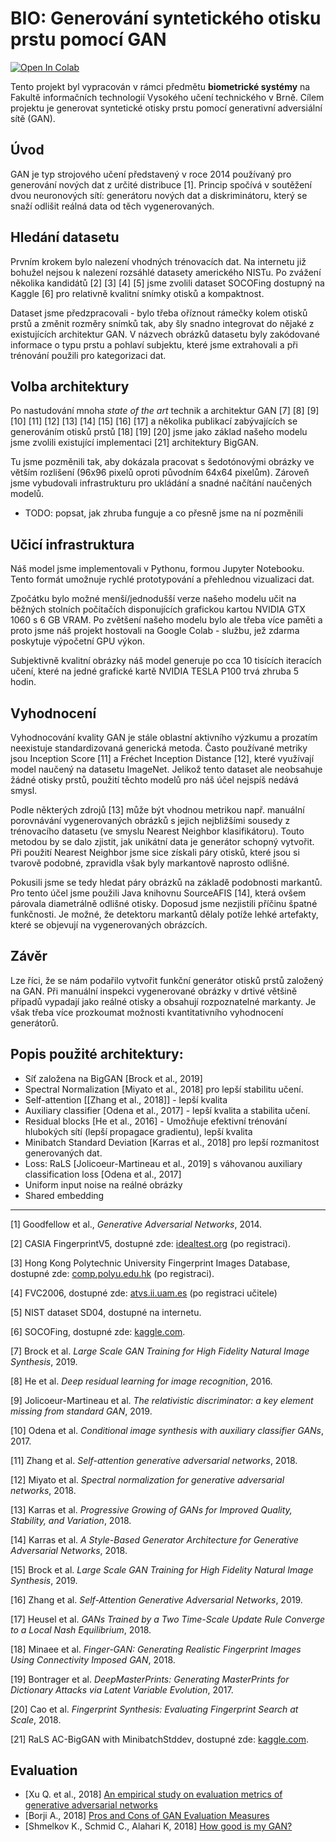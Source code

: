 # BIO: Generování syntetického otisku prstu pomocí GAN

[![Open In Colab](https://colab.research.google.com/assets/colab-badge.svg)](https://colab.research.google.com/github/Luksalos/BIO-fingerprint-GAN/blob/master/fingerprint_BigGAN.ipynb)

Tento projekt byl vypracován v rámci předmětu **biometrické systémy** na Fakultě informačních technologií Vysokého učení technického v Brně. Cílem projektu je generovat syntetické otisky prstu pomocí generativní adversiální sítě (GAN).

## Úvod

GAN je typ strojového učení představený v roce 2014 používaný pro generování nových dat z určité distribuce [1]. Princip spočívá v soutěžení dvou neuronových sítí: generátoru nových dat a diskriminátoru, který se snaží odlišit reálná data od těch vygenerovaných.

## Hledání datasetu

Prvním krokem bylo nalezení vhodných trénovacích dat. Na internetu již bohužel nejsou k nalezení rozsáhlé datasety amerického NISTu. Po zvážení několika kandidátů [2] [3] [4] [5] jsme zvolili dataset SOCOFing dostupný na Kaggle [6] pro relativně kvalitní snímky otisků a kompaktnost.

Dataset jsme předzpracovali - bylo třeba oříznout rámečky kolem otisků prstů a změnit rozměry snímků tak, aby šly snadno integrovat do nějaké z existujících architektur GAN. V názvech obrázků datasetu byly zakódované informace o typu prstu a pohlaví subjektu, které jsme extrahovali a při trénování použili pro kategorizaci dat.

## Volba architektury

Po nastudování mnoha *state of the art* technik a architektur GAN [7] [8] [9] [10] [11] [12] [13] [14] [15] [16] [17] a několika publikací zabývajících se generováním otisků prstů [18] [19] [20] jsme jako základ našeho modelu jsme zvolili existující implementaci [21] architektury BigGAN.

Tu jsme pozměnili tak, aby dokázala pracovat s šedotónovými obrázky ve větším rozlišení (96x96 pixelů oproti původním 64x64 pixelům). Zároveň jsme vybudovali infrastrukturu pro ukládání a snadné načítání naučených modelů.

* TODO: popsat, jak zhruba funguje a co přesně jsme na ní pozměnili

## Učicí infrastruktura

Náš model jsme implementovali v Pythonu, formou Jupyter Notebooku. Tento formát umožnuje rychlé prototypování a přehlednou vizualizaci dat.

Zpočátku bylo možné menší/jednodušší verze našeho modelu učit na běžných stolních počítačích disponujících grafickou kartou NVIDIA GTX 1060 s 6 GB VRAM. Po zvětšení našeho modelu bylo ale třeba více paměti a proto jsme náš projekt hostovali na Google Colab - službu, jež zdarma poskytuje výpočetní GPU výkon.

Subjektivně kvalitní obrázky náš model generuje po cca 10 tisících iteracích učení, které na jedné grafické kartě NVIDIA TESLA P100 trvá zhruba 5 hodin.

## Vyhodnocení

Vyhodnocování kvality GAN je stále oblastní aktivního výzkumu a prozatím neexistuje standardizovaná generická metoda. Často používané metriky jsou Inception Score [11] a Fréchet Inception Distance [12], které využívají model naučený na datasetu ImageNet. Jelikož tento dataset ale neobsahuje žádné otisky prstů, použití těchto modelů pro náš účel nejspíš nedává smysl.

Podle některých zdrojů [13] může být vhodnou metrikou např. manuální porovnávání vygenerovaných obrázků s jejich nejbližšími sousedy z trénovacího datasetu (ve smyslu Nearest Neighbor klasifikátoru). Touto metodou by se dalo zjistit, jak unikátní data je generátor schopný vytvořit. Při použití Nearest Neighbor jsme sice získali páry otisků, které jsou si tvarově podobné, zpravidla však byly markantově naprosto odlišné.

Pokusili jsme se tedy hledat páry obrázků na základě podobnosti markantů. Pro tento účel jsme použili Java knihovnu SourceAFIS [14], která ovšem párovala diametrálně odlišné otisky. Doposud jsme nezjistili příčinu špatné funkčnosti. Je možné, že detektoru markantů dělaly potíže lehké artefakty, které se objevují na vygenerovaných obrázcích.

## Závěr

Lze říci, že se nám podařilo vytvořit funkční generátor otisků prstů založený na GAN. Při manuální inspekci vygenerované obrázky v drtivé většině případů vypadají jako reálné otisky a obsahují rozpoznatelné markanty. Je však třeba více prozkoumat možnosti kvantitativního vyhodnocení generátorů.

## Popis použité architektury:
- Síť založena na BigGAN [Brock et al., 2019]
- Spectral Normalization [Miyato et al., 2018] pro lepší stabilitu učení.
- Self-attention [[Zhang et al., 2018]] - lepší kvalita
- Auxiliary classifier [Odena et al., 2017] - lepší kvalita a stabilita učení.
- Residual blocks [He et al., 2016] - Umožňuje efektivní trénování hlubokých sítí (lepší propagace gradientu), lepší kvalita
- Minibatch Standard Deviation [Karras et al., 2018] pro lepší rozmanitost generovaných dat.
- Loss: RaLS [Jolicoeur-Martineau et al., 2019] s váhovanou auxiliary classification loss [Odena et al., 2017]
- Uniform input noise na reálné obrázky
- Shared embedding 

---

[1] Goodfellow et al., *Generative Adversarial Networks*, 2014.

[2] CASIA FingerprintV5, dostupné zde: [idealtest.org](http://www.idealtest.org/dbDetailForUser.do?id=7) (po registraci).

[3] Hong Kong Polytechnic University Fingerprint Images Database, dostupné zde: [comp.polyu.edu.hk](http://www4.comp.polyu.edu.hk/~csajaykr/fingerprint.htm) (po registraci).

[4] FVC2006, dostupné zde: [atvs.ii.uam.es](http://atvs.ii.uam.es/atvs/fvc2006.html) (po registraci učitele)

[5] NIST dataset SD04, dostupné na internetu.

[6] SOCOFing, dostupné zde: [kaggle.com](https://www.kaggle.com/ruizgara/socofing).

[7] Brock et al. *Large Scale GAN Training for High Fidelity Natural Image Synthesis*, 2019.

[8] He et al. *Deep residual learning for image recognition*, 2016.

[9] Jolicoeur-Martineau et al. *The relativistic discriminator: a key element missing from standard GAN*, 2019.

[10] Odena et al. *Conditional image synthesis with auxiliary classifier GANs*, 2017.

[11] Zhang et al. *Self-attention generative adversarial networks*, 2018.

[12] Miyato et al. *Spectral normalization for generative adversarial networks*, 2018.

[13] Karras et al. *Progressive Growing of GANs for Improved Quality, Stability, and Variation*, 2018.

[14] Karras et al. *A Style-Based Generator Architecture for Generative Adversarial Networks*, 2018.

[15] Brock et al. *Large Scale GAN Training for High Fidelity Natural Image Synthesis*, 2019.

[16] Zhang et al. *Self-Attention Generative Adversarial Networks*, 2019.

[17] Heusel et al. *GANs Trained by a Two Time-Scale Update Rule Converge to a Local Nash Equilibrium*, 2018.

[18] Minaee et al. *Finger-GAN: Generating Realistic Fingerprint Images Using Connectivity Imposed GAN*, 2018.

[19] Bontrager et al. *DeepMasterPrints: Generating MasterPrints for Dictionary Attacks via Latent Variable Evolution*, 2017.

[20] Cao et al. *Fingerprint Synthesis: Evaluating Fingerprint Search at Scale*, 2018.

[21] RaLS AC-BigGAN with MinibatchStddev, dostupné zde: [kaggle.com](https://www.kaggle.com/yukia18/sub-rals-ac-biggan-with-minibatchstddev).

## Evaluation

- [Xu Q. et al., 2018] [An empirical study on evaluation metrics of generative adversarial networks](https://arxiv.org/pdf/1806.07755.pdf)
- [Borji A., 2018] [Pros and Cons of GAN Evaluation Measures](https://arxiv.org/pdf/1802.03446.pdf)
- [Shmelkov K., Schmid C., Alahari K, 2018] [How good is my GAN?](https://hal.inria.fr/hal-01850447/document)
